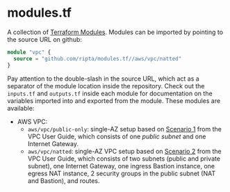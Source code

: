 # modules.tf

A collection of [Terraform Modules](https://www.terraform.io/docs/modules/sources.html). Modules can be imported by pointing to the source URL on github:

```terraform
module "vpc" {
  source = "github.com/ripta/modules.tf//aws/vpc/natted"
}
```

Pay attention to the double-slash in the source URL, which act as a separator of the module location inside the repository. Check out the `inputs.tf` and `outputs.tf` inside each module for documentation on the variables imported into and exported from the module. These modules are available:

* AWS VPC:
  * `aws/vpc/public-only`: single-AZ setup based on [Scenario 1](http://docs.aws.amazon.com/AmazonVPC/latest/UserGuide/VPC_Scenario1.html) from the VPC User Guide, which consists of one *public subnet* and one Internet Gateway.
  * `aws/vpc/natted`: single-AZ VPC setup based on [Scenario 2](http://docs.aws.amazon.com/AmazonVPC/latest/UserGuide/VPC_Scenario2.html) from the VPC User Guide, which consists of two subnets (public and private subnet), one Internet Gateway, one ingress Bastion instance, one egress NAT instance, 2 security groups in the public subnet (NAT and Bastion), and routes.
